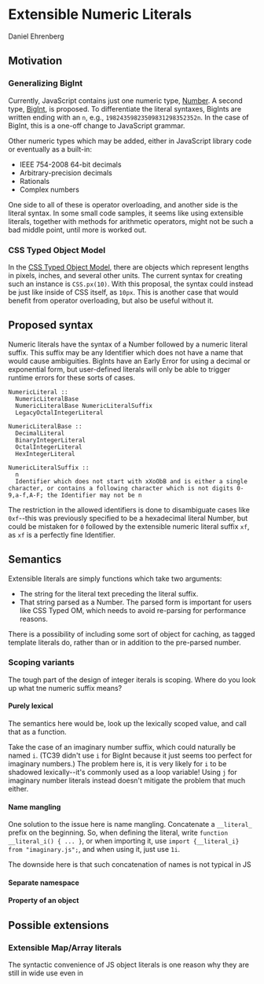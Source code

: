 # Extensible Numeric Literals

Daniel Ehrenberg

## Motivation

### Generalizing BigInt

Currently, JavaScript contains just one numeric type, [Number](https://developer.mozilla.org/en-US/docs/Web/JavaScript/Reference/Global_Objects/Number). A second type, [BigInt](https://github.com/tc39/proposal-bigint), is proposed. To differentiate the literal syntaxes, BigInts are written ending with an `n`, e.g., `19824359823509831298352352n`. In the case of BigInt, this is a one-off change to JavaScript grammar.

Other numeric types which may be added, either in JavaScript library code or eventually as a built-in:
- IEEE 754-2008 64-bit decimals
- Arbitrary-precision decimals
- Rationals
- Complex numbers

One side to all of these is operator overloading, and another side is the literal syntax. In some small code samples, it seems like using extensible literals, together with methods for arithmetic operators, might not be such a bad middle point, until more is worked out.

### CSS Typed Object Model

In the [CSS Typed Object Model](https://drafts.css-houdini.org/css-typed-om/#numeric-factory), there are objects which represent lengths in pixels, inches, and several other units. The current syntax for creating such an instance is `CSS.px(10)`. With this proposal, the syntax could instead be just like inside of CSS itself, as `10px`. This is another case that would benefit from operator overloading, but also be useful without it.

## Proposed syntax

Numeric literals have the syntax of a Number followed by a numeric literal suffix. This suffix may be any Identifier which does not have a name that would cause ambiguities. BigInts have an Early Error for using a decimal or exponential form, but user-defined literals will only be able to trigger runtime errors for these sorts of cases.

```
NumericLiteral ::
  NumericLiteralBase
  NumericLiteralBase NumericLiteralSuffix
  LegacyOctalIntegerLiteral

NumericLiteralBase ::
  DecimalLiteral
  BinaryIntegerLiteral
  OctalIntegerLiteral
  HexIntegerLiteral
  
NumericLiteralSuffix ::
  n
  Identifier which does not start with xXoObB and is either a single character, or contains a following character which is not digits 0-9,a-f,A-F; the Identifier may not be n
```

The restriction in the allowed identifiers is done to disambiguate cases like `0xf`--this was previously specified to be a hexadecimal literal Number, but could be mistaken for `0` followed by the extensible numeric literal suffix `xf`, as `xf` is a perfectly fine Identifier.

## Semantics

Extensible literals are simply functions which take two arguments:
- The string for the literal text preceding the literal suffix.
- That string parsed as a Number. The parsed form is important for users like CSS Typed OM, which needs to avoid re-parsing for performance reasons.

There is a possibility of including some sort of object for caching, as tagged template literals do, rather than or in addition to the pre-parsed number.

### Scoping variants

The tough part of the design of integer iterals is scoping. Where do you look up what tne numeric suffix means?

#### Purely lexical

The semantics here would be, look up the lexically scoped value, and call that as a function.

Take the case of an imaginary number suffix, which could naturally be named `i`. (TC39 didn't use `i` for BigInt because it just seems too perfect for imaginary numbers.) The problem here is, it is very likely for `i` to be shadowed lexically--it's commonly used as a loop variable! Using `j` for imaginary number literals instead doesn't mitigate the problem that much either.

#### Name mangling

One solution to the issue here is name mangling. Concatenate a `__literal_` prefix on the beginning. So, when defining the literal, write `function __literal_i() { ... }`, or when importing it, use `import {__literal_i} from "imaginary.js";`, and when using it, just use `1i`.

The downside here is that such concatenation of names is not typical in JS

#### Separate namespace

#### Property of an object

## Possible extensions

### Extensible Map/Array literals

The syntactic convenience of JS object literals is one reason why they are still in wide use even in 
